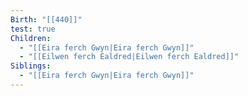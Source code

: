 ```yaml
---
Birth: "[[440]]"
test: true
Children:
  - "[[Eira ferch Gwyn|Eira ferch Gwyn]]"
  - "[[Eilwen ferch Ealdred|Eilwen ferch Ealdred]]"
Siblings:
  - "[[Eira ferch Gwyn|Eira ferch Gwyn]]"
---
```


<div style="width:100%; height:700px;" id="tree"></div>


<script>
  document.onreadystatechange = function () {
     if (document.readyState == "complete") {
     	  let family = new FamilyTree(document.getElementById("tree"), {
            nodeBinding: {
                field_0: "name"
            },
            nodes:  
            
        });
   }
}	
</script>